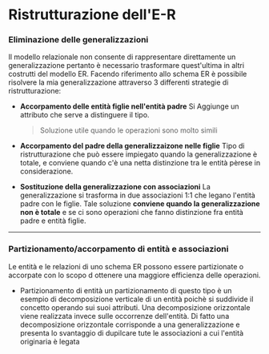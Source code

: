
# Ristrutturazione dell'E-R
### Eliminazione delle generalizzazioni
Il modello relazionale non consente di rappresentare direttamente un generalizzazione pertanto è necessario trasformare quest'ultima in altri costrutti del modello ER.
Facendo riferimento allo schema ER è possibile risolvere la mia generalizzazione attraverso 3 differenti strategie di ristrutturazione:

- **Accorpamento delle entità figlie nell'entità padre**
Si Aggiunge un attributo che serve a distinguere il tipo.
	> Soluzione utile quando le operazioni sono molto simili

- **Accorpamento del padre della generalizzaizone nelle figlie**
Tipo di ristrutturazione che può essere impiegato quando la generalizzazione è totale, e conviene quando c'è una netta distinzione tra le entità pèrese in considerazione.

- **Sostituzione della generalizzazione con associazioni**
La generalizzazione si trasforma in due associazioni 1:1 che legano l'entità padre con le figlie.
Tale soluzione **conviene quando la generalizzazione non è totale** e se ci sono operazioni che fanno distinzione fra entità padre e entità figlie.

---

### Partizionamento/accorpamento di entità e associazioni

Le entità e le relazioni di uno schema ER possono essere partizionate o accorpate con lo scopo d ottenere una maggiore efficienza delle operazioni.
- Partizionamento di entità
un partizionamento di questo tipo è un esempio di decomposizione verticale di un entità poichè si suddivide il concetto operando sui suoi attributi.
Una decomposizione orizzontale viene realizzata invece sulle occorrenze dell'entità.
Di fatto una decomposizione orizzontale corrisponde a una generalizzazione e presenta lo svantaggio di dupilcare tute le associazioni a cui l'entità originaria è legata
<!--stackedit_data:
eyJoaXN0b3J5IjpbLTEyNTc1MDQ1ODAsODg2MjUzMzY3XX0=
-->